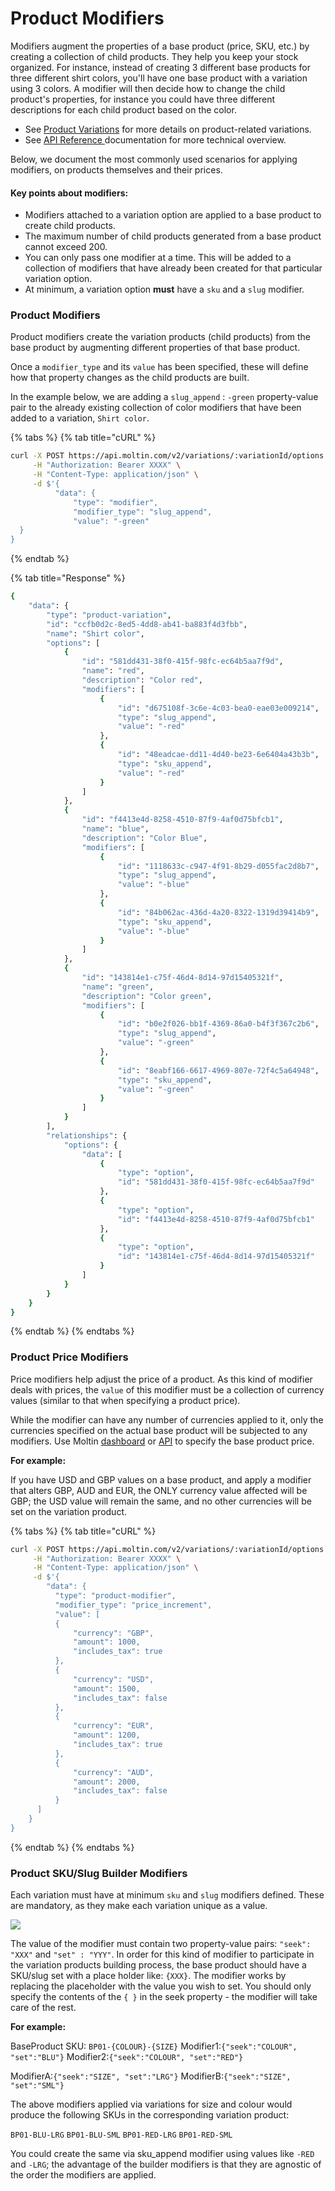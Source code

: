 # Product Modifiers

Modifiers augment the properties of a base product \(price, SKU, etc.\) by creating a collection of child products. They help you keep your stock organized. For instance, instead of creating 3 different base products for three different shirt colors, you'll have one base product with a variation using 3 colors. A modifier will then decide how to change the child product's properties, for instance you could have three different descriptions for each child product based on the color. 

* See [Product Variations](using-product-variations.md) for more details on product-related variations.
* See [API Reference ](https://docs.moltin.com/~/drafts/-LJYudcRbr7F0jcg1KME/primary/catalog/product-variations/modifiers)documentation for more technical overview.

Below, we document the most commonly used scenarios for applying modifiers, on products themselves and their prices.

#### Key points about modifiers:

* Modifiers attached to a variation option are applied to a base product to create child products.
* The maximum number of child products generated from a base product cannot exceed 200.
* You can only pass one modifier at a time. This will be added to a collection of modifiers that have already been created for that particular variation option.
* At minimum,  a variation option **must** have a  `sku` and a `slug` modifier.

### Product Modifiers

Product modifiers create the variation products \(child products\) from the base product by augmenting different properties of that base product. 

Once a `modifier_type` and its `value` has been specified, these will define how that property changes as the child products are built.

In the example below, we are adding a `slug_append` : `-green` property-value pair to the already existing collection of color modifiers that have been added to a variation, `Shirt color`.

{% tabs %}
{% tab title="cURL" %}
```bash
curl -X POST https://api.moltin.com/v2/variations/:variationId/options \
     -H "Authorization: Bearer XXXX" \
     -H "Content-Type: application/json" \
     -d $'{
          "data": {
              "type": "modifier",
              "modifier_type": "slug_append",
              "value": "-green"
  }
} 
```
{% endtab %}

{% tab title="Response" %}
```bash
{
    "data": {
        "type": "product-variation",
        "id": "ccfb0d2c-8ed5-4dd8-ab41-ba883f4d3fbb",
        "name": "Shirt color",
        "options": [
            {
                "id": "581dd431-38f0-415f-98fc-ec64b5aa7f9d",
                "name": "red",
                "description": "Color red",
                "modifiers": [
                    {
                        "id": "d675108f-3c6e-4c03-bea0-eae03e009214",
                        "type": "slug_append",
                        "value": "-red"
                    },
                    {
                        "id": "48eadcae-dd11-4d40-be23-6e6404a43b3b",
                        "type": "sku_append",
                        "value": "-red"
                    }
                ]
            },
            {
                "id": "f4413e4d-8258-4510-87f9-4af0d75bfcb1",
                "name": "blue",
                "description": "Color Blue",
                "modifiers": [
                    {
                        "id": "1118633c-c947-4f91-8b29-d055fac2d8b7",
                        "type": "slug_append",
                        "value": "-blue"
                    },
                    {
                        "id": "84b062ac-436d-4a20-8322-1319d39414b9",
                        "type": "sku_append",
                        "value": "-blue"
                    }
                ]
            },
            {
                "id": "143814e1-c75f-46d4-8d14-97d15405321f",
                "name": "green",
                "description": "Color green",
                "modifiers": [
                    {
                        "id": "b0e2f026-bb1f-4369-86a0-b4f3f367c2b6",
                        "type": "slug_append",
                        "value": "-green"
                    },
                    {
                        "id": "8eabf166-6617-4969-807e-72f4c5a64948",
                        "type": "sku_append",
                        "value": "-green"
                    }
                ]
            }
        ],
        "relationships": {
            "options": {
                "data": [
                    {
                        "type": "option",
                        "id": "581dd431-38f0-415f-98fc-ec64b5aa7f9d"
                    },
                    {
                        "type": "option",
                        "id": "f4413e4d-8258-4510-87f9-4af0d75bfcb1"
                    },
                    {
                        "type": "option",
                        "id": "143814e1-c75f-46d4-8d14-97d15405321f"
                    }
                ]
            }
        }
    }
}
```
{% endtab %}
{% endtabs %}

### Product Price Modifiers

Price modifiers help adjust the price of a product. As this kind of modifier deals with prices, the `value` of this modifier must be a collection of currency values \(similar to that when specifying a product price\). 

While the modifier can have any number of currencies applied to it, only the currencies specified on the actual base product will be subjected to any modifiers. Use Moltin [dashboard](https://dashboard.moltin.com) or [API](https://docs.moltin.com/~/drafts/-LJYudcRbr7F0jcg1KME/primary/catalog/products) to specify the base product price.

**For example:**

If you have USD and GBP values on a base product, and apply a modifier that alters GBP, AUD and EUR, the ONLY currency value affected will be GBP; the USD value will remain the same, and no other currencies will be set on the variation product.

{% tabs %}
{% tab title="cURL" %}
```bash
curl -X POST https://api.moltin.com/v2/variations/:variationId/options \
     -H "Authorization: Bearer XXXX" \
     -H "Content-Type: application/json" \
     -d $'{
        "data": {
          "type": "product-modifier",
          "modifier_type": "price_increment",
          "value": [
          {
              "currency": "GBP",
              "amount": 1000,
              "includes_tax": true
          },
          {
              "currency": "USD",
              "amount": 1500,
              "includes_tax": false
          },
          {
              "currency": "EUR",
              "amount": 1200,
              "includes_tax": true
          },
          {
              "currency": "AUD",
              "amount": 2000,
              "includes_tax": false
          }
      ]
    }
}
```
{% endtab %}
{% endtabs %}

### Product SKU/Slug Builder Modifiers

Each variation must have at minimum `sku` and `slug` modifiers defined. These are mandatory, as they make each variation unique as a value.

![](../../.gitbook/assets/variations-explanation-2x.png)

The value of the modifier must contain two property-value pairs: `"seek": "XXX"` and `"set" : "YYY"`. In order for this kind of modifier to participate in the variation products building process, the base product should have a SKU/slug set with a place holder like: `{XXX}`. The modifier works by replacing the placeholder with the value you wish to set. You should only specify the contents of the `{ }` in the seek property - the modifier will take care of the rest.

**For example:**

BaseProduct SKU: `BP01-{COLOUR}-{SIZE}` Modifier1:`{"seek":"COLOUR", "set":"BLU"}` Modifier2:`{"seek":"COLOUR", "set":"RED"}`

ModifierA:`{"seek":"SIZE", "set":"LRG"}` ModifierB:`{"seek":"SIZE", "set":"SML"}`

The above modifiers applied via variations for size and colour would produce the following SKUs in the corresponding variation product:

`BP01-BLU-LRG` `BP01-BLU-SML` `BP01-RED-LRG` `BP01-RED-SML`

You could create the same via sku\_append modifier using values like `-RED` and `-LRG`; the advantage of the builder modifiers is that they are agnostic of the order the modifiers are applied.

